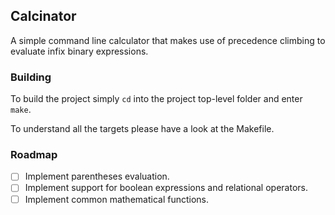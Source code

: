 ## Calcinator

A simple command line calculator that makes use of precedence climbing to evaluate infix binary expressions.


### Building

To build the project simply `cd` into the project top-level folder and enter ```make```.

To understand all the targets please have a look at the Makefile.


### Roadmap

- [  ] Implement parentheses evaluation.
- [  ] Implement support for boolean expressions and relational operators.
- [  ] Implement common mathematical functions.
